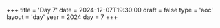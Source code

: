 +++
title = 'Day 7'
date = 2024-12-07T19:30:00
draft = false
type = 'aoc'
layout = 'day'
year = 2024
day = 7
+++
